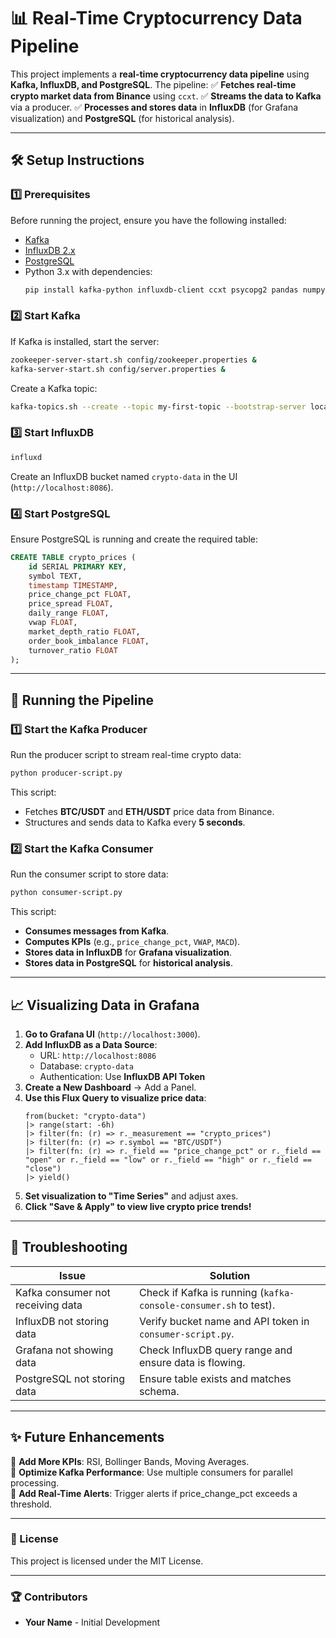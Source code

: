 # 📊 Real-Time Cryptocurrency Data Pipeline

This project implements a **real-time cryptocurrency data pipeline** using **Kafka, InfluxDB, and PostgreSQL**. The pipeline:
✅ **Fetches real-time crypto market data from Binance** using `ccxt`.
✅ **Streams the data to Kafka** via a producer.
✅ **Processes and stores data** in **InfluxDB** (for Grafana visualization) and **PostgreSQL** (for historical analysis).

---

## 🛠️ Setup Instructions

### 1️⃣ **Prerequisites**
Before running the project, ensure you have the following installed:
- [Kafka](https://kafka.apache.org/)
- [InfluxDB 2.x](https://www.influxdata.com/)
- [PostgreSQL](https://www.postgresql.org/)
- Python 3.x with dependencies:
  ```sh
  pip install kafka-python influxdb-client ccxt psycopg2 pandas numpy json
  ```

### 2️⃣ **Start Kafka**
If Kafka is installed, start the server:
```sh
zookeeper-server-start.sh config/zookeeper.properties &
kafka-server-start.sh config/server.properties &
```
Create a Kafka topic:
```sh
kafka-topics.sh --create --topic my-first-topic --bootstrap-server localhost:9092 --partitions 1 --replication-factor 1
```

### 3️⃣ **Start InfluxDB**
```sh
influxd
```
Create an InfluxDB bucket named `crypto-data` in the UI (`http://localhost:8086`).

### 4️⃣ **Start PostgreSQL**
Ensure PostgreSQL is running and create the required table:
```sql
CREATE TABLE crypto_prices (
    id SERIAL PRIMARY KEY,
    symbol TEXT,
    timestamp TIMESTAMP,
    price_change_pct FLOAT,
    price_spread FLOAT,
    daily_range FLOAT,
    vwap FLOAT,
    market_depth_ratio FLOAT,
    order_book_imbalance FLOAT,
    turnover_ratio FLOAT
);
```

---

## 🚀 Running the Pipeline

### **1️⃣ Start the Kafka Producer**
Run the producer script to stream real-time crypto data:
```sh
python producer-script.py
```
This script:
- Fetches **BTC/USDT** and **ETH/USDT** price data from Binance.
- Structures and sends data to Kafka every **5 seconds**.

### **2️⃣ Start the Kafka Consumer**
Run the consumer script to store data:
```sh
python consumer-script.py
```
This script:
- **Consumes messages from Kafka**.
- **Computes KPIs** (e.g., `price_change_pct`, `VWAP`, `MACD`).
- **Stores data in InfluxDB** for **Grafana visualization**.
- **Stores data in PostgreSQL** for **historical analysis**.

---

## 📈 Visualizing Data in Grafana
1. **Go to Grafana UI** (`http://localhost:3000`).
2. **Add InfluxDB as a Data Source**:
   - URL: `http://localhost:8086`
   - Database: `crypto-data`
   - Authentication: Use **InfluxDB API Token**
3. **Create a New Dashboard** → Add a Panel.
4. **Use this Flux Query to visualize price data**:
   ```flux
   from(bucket: "crypto-data")
   |> range(start: -6h)
   |> filter(fn: (r) => r._measurement == "crypto_prices")
   |> filter(fn: (r) => r.symbol == "BTC/USDT")
   |> filter(fn: (r) => r._field == "price_change_pct" or r._field == "open" or r._field == "low" or r._field == "high" or r._field == "close")
   |> yield()
   ```
5. **Set visualization to "Time Series"** and adjust axes.
6. **Click "Save & Apply" to view live crypto price trends!**

---

## 🔧 Troubleshooting
| Issue | Solution |
|--------|----------|
| Kafka consumer not receiving data | Check if Kafka is running (`kafka-console-consumer.sh` to test). |
| InfluxDB not storing data | Verify bucket name and API token in `consumer-script.py`. |
| Grafana not showing data | Check InfluxDB query range and ensure data is flowing. |
| PostgreSQL not storing data | Ensure table exists and matches schema. |

---

## ✨ Future Enhancements
🔹 **Add More KPIs**: RSI, Bollinger Bands, Moving Averages.  
🔹 **Optimize Kafka Performance**: Use multiple consumers for parallel processing.  
🔹 **Add Real-Time Alerts**: Trigger alerts if price_change_pct exceeds a threshold.

---

### 📜 License
This project is licensed under the MIT License.

---

### 🏆 Contributors
- **Your Name** - Initial Development

